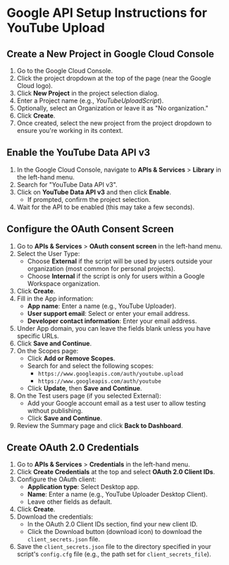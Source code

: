 # Google API Setup Instructions for YouTube Upload

## Create a New Project in Google Cloud Console

1. Go to the Google Cloud Console.
2. Click the project dropdown at the top of the page (near the Google Cloud logo).
3. Click **New Project** in the project selection dialog.
4. Enter a Project name (e.g., *YouTubeUploadScript*).
5. Optionally, select an Organization or leave it as "No organization."
6. Click **Create**.
7. Once created, select the new project from the project dropdown to ensure you're working in its context.

## Enable the YouTube Data API v3

1. In the Google Cloud Console, navigate to **APIs & Services** > **Library** in the left-hand menu.
2. Search for "YouTube Data API v3".
3. Click on **YouTube Data API v3** and then click **Enable**.
    - If prompted, confirm the project selection.
4. Wait for the API to be enabled (this may take a few seconds).

## Configure the OAuth Consent Screen

1. Go to **APIs & Services** > **OAuth consent screen** in the left-hand menu.
2. Select the User Type:
    - Choose **External** if the script will be used by users outside your organization (most common for personal projects).
    - Choose **Internal** if the script is only for users within a Google Workspace organization.
3. Click **Create**.
4. Fill in the App information:
    - **App name**: Enter a name (e.g., YouTube Uploader).
    - **User support email**: Select or enter your email address.
    - **Developer contact information**: Enter your email address.
5. Under App domain, you can leave the fields blank unless you have specific URLs.
6. Click **Save and Continue**.
7. On the Scopes page:
    - Click **Add or Remove Scopes**.
    - Search for and select the following scopes:
      - `https://www.googleapis.com/auth/youtube.upload`
      - `https://www.googleapis.com/auth/youtube`
    - Click **Update**, then **Save and Continue**.
8. On the Test users page (if you selected External):
    - Add your Google account email as a test user to allow testing without publishing.
    - Click **Save and Continue**.
9. Review the Summary page and click **Back to Dashboard**.

## Create OAuth 2.0 Credentials

1. Go to **APIs & Services** > **Credentials** in the left-hand menu.
2. Click **Create Credentials** at the top and select **OAuth 2.0 Client IDs**.
3. Configure the OAuth client:
    - **Application type**: Select Desktop app.
    - **Name**: Enter a name (e.g., YouTube Uploader Desktop Client).
    - Leave other fields as default.
4. Click **Create**.
5. Download the credentials:
    - In the OAuth 2.0 Client IDs section, find your new client ID.
    - Click the Download button (download icon) to download the `client_secrets.json` file.
6. Save the `client_secrets.json` file to the directory specified in your script's `config.cfg` file (e.g., the path set for `client_secrets_file`).